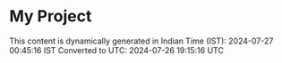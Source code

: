 # My Project

This content is dynamically generated in Indian Time (IST): 2024-07-27 00:45:16 IST
Converted to UTC: 2024-07-26 19:15:16 UTC
